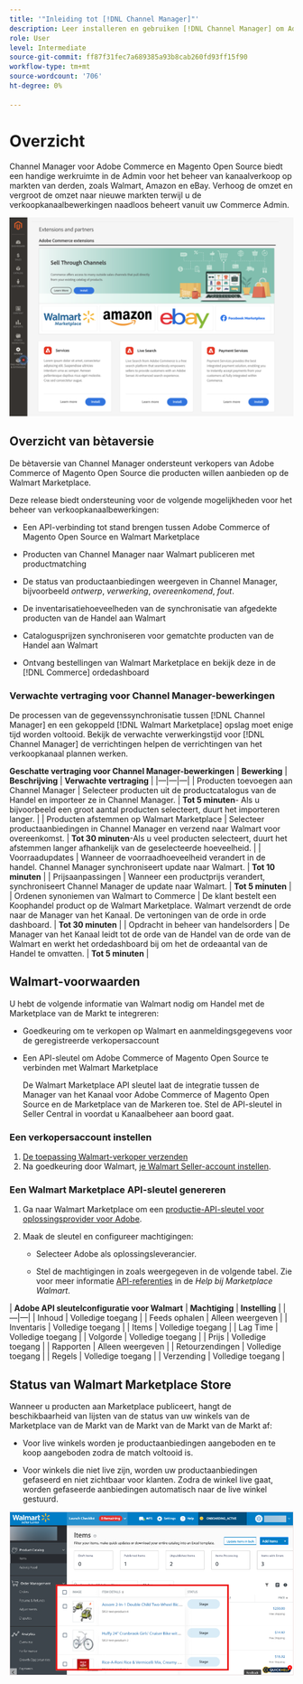 ```yaml
---
title: '"Inleiding tot [!DNL Channel Manager]"'
description: Leer installeren en gebruiken [!DNL Channel Manager] om Adobe Commerce- en Magento Open Source-winkels te integreren met externe markten en een verkoopkanaal te creëren voor het naadloos beheren van aanbiedingen op de markt, prijzen, voorraden en verkopen van uw Commerce Admin.
role: User
level: Intermediate
source-git-commit: ff87f31fec7a689385a93b8cab260fd93ff15f90
workflow-type: tm+mt
source-wordcount: '706'
ht-degree: 0%

---
```



# Overzicht

Channel Manager voor Adobe Commerce en Magento Open Source biedt een handige werkruimte in de Admin voor het beheer van kanaalverkoop op markten van derden, zoals Walmart, Amazon en eBay. Verhoog de omzet en vergroot de omzet naar nieuwe markten terwijl u de verkoopkanaalbewerkingen naadloos beheert vanuit uw Commerce Admin.

![[!DNL Channel Manager] extensiebeheerweergave](assets/channel-manager-admin-entry-page.png)

## Overzicht van bètaversie

De bètaversie van Channel Manager ondersteunt verkopers van Adobe Commerce of Magento Open Source die producten willen aanbieden op de Walmart Marketplace.

Deze release biedt ondersteuning voor de volgende mogelijkheden voor het beheer van verkoopkanaalbewerkingen:

* Een API-verbinding tot stand brengen tussen Adobe Commerce of Magento Open Source en Walmart Marketplace

* Producten van Channel Manager naar Walmart publiceren met productmatching

* De status van productaanbiedingen weergeven in Channel Manager, bijvoorbeeld *ontwerp*, *verwerking*, *overeenkomend*, *fout*.

* De inventarisatiehoeveelheden van de synchronisatie van afgedekte producten van de Handel aan Walmart

* Catalogusprijzen synchroniseren voor gematchte producten van de Handel aan Walmart

* Ontvang bestellingen van Walmart Marketplace en bekijk deze in de [!DNL Commerce] ordedashboard

### Verwachte vertraging voor Channel Manager-bewerkingen

De processen van de gegevenssynchronisatie tussen [!DNL Channel Manager] en een gekoppeld [!DNL Walmart Marketplace] opslag moet enige tijd worden voltooid. Bekijk de verwachte verwerkingstijd voor [!DNL Channel Manager] de verrichtingen helpen de verrichtingen van het verkoopkanaal plannen werken.

**Geschatte vertraging voor Channel Manager-bewerkingen**
| **Bewerking**                              | **Beschrijving**                                                                                                                               | **Verwachte vertraging**                                                                                                        | |—|—|—| | Producten toevoegen aan Channel Manager | Selecteer producten uit de productcatalogus van de Handel en importeer ze in Channel Manager.                                                       | **Tot 5 minuten**- Als u bijvoorbeeld een groot aantal producten selecteert, duurt het importeren langer. | | Producten afstemmen op Walmart Marketplace | Selecteer productaanbiedingen in Channel Manager en verzend naar Walmart voor overeenkomst.                                                                  | **Tot 30 minuten**-Als u veel producten selecteert, duurt het afstemmen langer afhankelijk van de geselecteerde hoeveelheid.   | | Voorraadupdates | Wanneer de voorraadhoeveelheid verandert in de handel. Channel Manager synchroniseert update naar Walmart.                                                         | **Tot 10 minuten**                                                                                                      | | Prijsaanpassingen | Wanneer een productprijs verandert, synchroniseert Channel Manager de update naar Walmart.                                                                    | **Tot 5 minuten**                                                                                                       | | Ordenen synoniemen van Walmart to Commerce | De klant bestelt een Koophandel product op de Walmart Marketplace. Walmart verzendt de orde naar de Manager van het Kanaal. De vertoningen van de orde in orde dashboard. | **Tot 30 minuten**                                                                                                      | | Opdracht in beheer van handelsorders | De Manager van het Kanaal leidt tot de orde van de Handel van de orde van de Walmart en werkt het ordedashboard bij om het de ordeaantal van de Handel te omvatten.       | **Tot 5 minuten**                                                                                                       |

## Walmart-voorwaarden

U hebt de volgende informatie van Walmart nodig om Handel met de Marketplace van de Markt te integreren:

* Goedkeuring om te verkopen op Walmart en aanmeldingsgegevens voor de geregistreerde verkopersaccount

* Een API-sleutel om Adobe Commerce of Magento Open Source te verbinden met Walmart Marketplace

   De Walmart Marketplace API sleutel laat de integratie tussen de Manager van het Kanaal voor Adobe Commerce of Magento Open Source en de Marketplace van de Markeren toe. Stel de API-sleutel in Seller Central in voordat u Kanaalbeheer aan boord gaat.

### Een verkopersaccount instellen

1. [De toepassing Walmart-verkoper verzenden](https://marketplace-apply.walmart.com/apply?id=0014M00001zivMpQAI)
2. Na goedkeuring door Walmart, [je Walmart Seller-account instellen](https://sellerhelp.walmart.com/seller/s/guide?article=000008219).

### Een Walmart Marketplace API-sleutel genereren

1. Ga naar Walmart Marketplace om een [productie-API-sleutel voor oplossingsprovider voor Adobe](https://developer.walmart.com/#preloginModal?redirectUri=https%3A%2F%2Fdeveloper.walmart.com%2Faccount%2FgenerateKey).

1. Maak de sleutel en configureer machtigingen:

   * Selecteer Adobe als oplossingsleverancier.

   * Stel de machtigingen in zoals weergegeven in de volgende tabel. Zie voor meer informatie [API-referenties](https://sellerhelp.walmart.com/seller/s/guide?article=000006422) in de _Help bij Marketplace Walmart_.

|    **Adobe API sleutelconfiguratie voor Walmart**
| **Machtiging** | **Instelling** | |—|—| | Inhoud | Volledige toegang | | Feeds ophalen | Alleen weergeven | | Inventaris | Volledige toegang | | Items | Volledige toegang | | Lag Time | Volledige toegang | | Volgorde | Volledige toegang | | Prijs | Volledige toegang | | Rapporten | Alleen weergeven | | Retourzendingen | Volledige toegang | | Regels | Volledige toegang | | Verzending | Volledige toegang |

## Status van Walmart Marketplace Store

Wanneer u producten aan Marketplace publiceert, hangt de beschikbaarheid van lijsten van de status van uw winkels van de Marketplace van de Markt van de Markt van de Markt van de Markt af:

* Voor live winkels worden je productaanbiedingen aangeboden en te koop aangeboden zodra de match voltooid is.

* Voor winkels die niet live zijn, worden uw productaanbiedingen gefaseerd en niet zichtbaar voor klanten. Zodra de winkel live gaat, worden gefaseerde aanbiedingen automatisch naar de live winkel gestuurd.


![[!DNL Walmart Seller Central] gefaseerde producten](assets/walmart-seller-central-staged.png)

